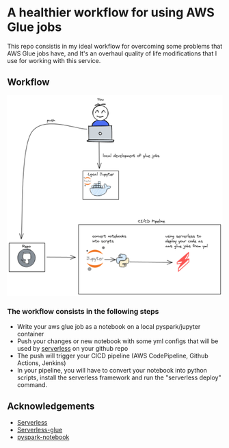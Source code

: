 # A healthier workflow for using AWS Glue jobs

This repo consistis in my ideal workflow for overcoming some problems that AWS Glue jobs have, and It's an overhaul quality of life modifications that I use for working with this service.

## Workflow 
![alt text](extras/layout.png)

### The workflow consists in the following steps

* Write your aws glue job as a notebook on a local pyspark/jupyter container
* Push your changes or new notebook with some yml configs that will be used by [serverless](https://www.serverless.com/) on your github repo
* The push will trigger your CICD pipeline (AWS CodePipeline, Github Actions, Jenkins)
* In your pipeline, you will have to convert your notebook into python scripts, install the serverless framework and run the "serverless deploy" command.

## Acknowledgements

* [Serverless](https://www.serverless.com/)
* [Serverless-glue](https://github.com/toryas/serverless-glue)
* [pyspark-notebook](https://jupyter-docker-stacks.readthedocs.io/en/latest/using/selecting.html#jupyter-pyspark-notebook)